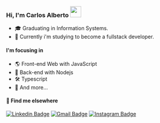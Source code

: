 ### Hi, I'm Carlos Alberto <img src="https://media.giphy.com/media/hvRJCLFzcasrR4ia7z/giphy.gif" width="30" >

- 🎓 Graduating in Information Systems.
- 🚀 Currently i'm studying to become a fullstack developer.

#### I'm focusing in
- 🌎 Front-end Web with JavaScript
- 📡 Back-end with Nodejs  
- 🛠️ Typescript  
- 🧰 And more...  


#### 💬 Find me elsewhere

[![Linkedin Badge](https://img.shields.io/badge/-Linkedin-blue?style=flat-square&logo=Linkedin&logoColor=white&link=https://www.linkedin.com/in/carlos-justo/)](https://www.linkedin.com/in/carlos-justo/) 
[![Gmail Badge](https://img.shields.io/badge/-carlosjustodev@gmail.com-c14438?style=flat-square&logo=Gmail&logoColor=white&link=mailto:carlosjustodev@gmail.com)](mailto:carlosjustodev@gmail.com)
[![Instagram Badge](https://img.shields.io/badge/instagram-%23E4405F.svg?&style=flat-square&logo=instagram&logoColor=white)](https://www.instagram.com/carloosalbeerto/)
